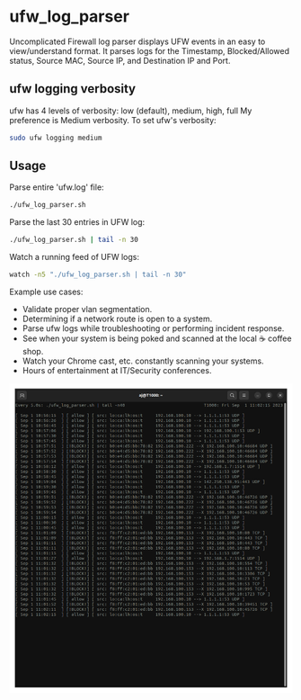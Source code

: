 # ufw_log_parser
Uncomplicated Firewall log parser displays UFW events in an easy to view/understand format. 
It parses logs for the Timestamp, Blocked/Allowed status, Source MAC, Source IP, and Destination IP and Port.    

## ufw logging verbosity 
ufw has 4 levels of verbosity: low (default), medium, high, full 
My preference is Medium verbosity. To set ufw's verbosity: 
```Bash
sudo ufw logging medium
```


## Usage

Parse entire 'ufw.log' file:
```Bash
./ufw_log_parser.sh
```

Parse the last 30 entries in UFW log:
```Bash
./ufw_log_parser.sh | tail -n 30
```

Watch a running feed of UFW logs: 
```Bash
watch -n5 "./ufw_log_parser.sh | tail -n 30"
```

Example use cases:
* Validate proper vlan segmentation.
* Determining if a network route is open to a system. 
* Parse ufw logs while troubleshooting or performing incident response.  
* See when your system is being poked and scanned at the local ☕ coffee shop.
* Watch your Chrome cast, etc. constantly scanning your systems. 
* Hours of entertainment at IT/Security conferences. 

![alt text](https://github.com/ArronJablonowski/ufw_log_parser/blob/main/ufw_parser.png?raw=true)
